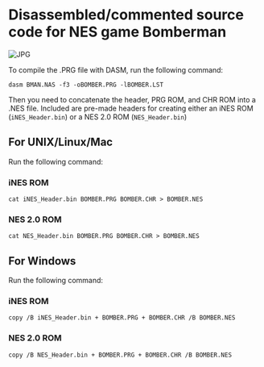 # Disassembled/commented source code for NES game Bomberman

![JPG](/imgstore/whc4f9a3ebbbf486.jpg)

To compile the .PRG file with DASM, run the following command:

`dasm BMAN.NAS -f3 -oBOMBER.PRG -lBOMBER.LST`

Then you need to concatenate the header, PRG ROM, and CHR ROM into a .NES file. Included are pre-made headers for creating either an iNES ROM (`iNES_Header.bin`) or a NES 2.0 ROM (`NES_Header.bin`)

## For UNIX/Linux/Mac

Run the following command:

### iNES ROM

`cat iNES_Header.bin BOMBER.PRG BOMBER.CHR > BOMBER.NES`

### NES 2.0 ROM

`cat NES_Header.bin BOMBER.PRG BOMBER.CHR > BOMBER.NES`

## For Windows

Run the following command:

### iNES ROM

`copy /B iNES_Header.bin + BOMBER.PRG + BOMBER.CHR /B BOMBER.NES`

### NES 2.0 ROM

`copy /B NES_Header.bin + BOMBER.PRG + BOMBER.CHR /B BOMBER.NES`
